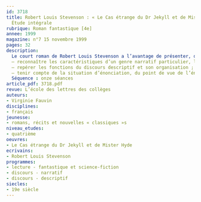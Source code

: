 ```yaml
---
id: 3718
title: Robert Louis Stevenson : « Le Cas étrange du Dr Jekyll et de Mister Hyde ».
  Étude intégrale
rubrique: Roman fantastique [4e]
annee: 1999
magazine: n°7 15 novembre 1999
pages: 32
description: 
  Le court roman de Robert Louis Stevenson a l’avantage de présenter, dans son écriture, de nombreuses descriptions dont la finalité est de créer une ambiance mystérieuse afin d’effrayer le lecteur. Aussi l’objectif principal de cette séquence sera-t-il de développer l’étude de la description, du portrait et de la notion de point de vue. Le roman pourra ensuite donner lieu à un groupement de textes sur le point de vue, puis à un autre groupement sur les autres fonctions de la description. Il nous semble plus facile d’aborder la description par le biais du fantastique, dont les objectifs sont clairs pour les élèves. La séquence s’organise autour de quelques-uns des objectifs prescrits dans les Instructions officielles :
  – reconnaître les caractéristiques d’un genre narratif particulier, le fantastique, et s’approprier une culture littéraire grâce à cette étude ;
  – repérer les fonctions du discours descriptif et son organisation ;
  – tenir compte de la situation d’énonciation, du point de vue de l’énonciateur.
  Séquence : onze séances
article_pdf: 3718.pdf
revue: L’école des lettres des collèges
auteurs:
- Virginie Fauvin
disciplines:
- français
jeunesse:
- romans, récits et nouvelles « classiques »s
niveau_etudes:
- quatrième
oeuvres:
- Le Cas étrange du Dr Jekyll et de Mister Hyde
ecrivains:
- Robert Louis Stevenson
programmes:
- lecture - fantastique et science-fiction
- discours - narratif
- discours - descriptif
siecles:
- 19e siècle
---
```

